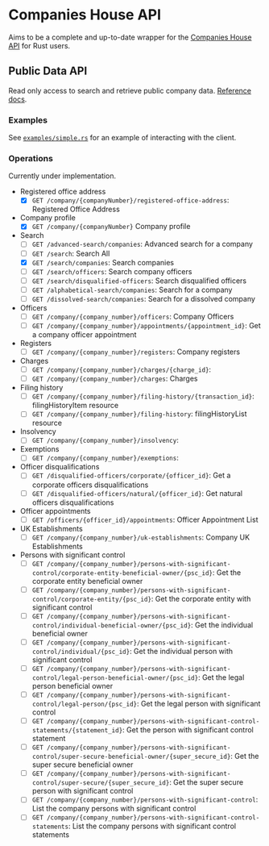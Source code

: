 # Companies House API

Aims to be a complete and up-to-date wrapper for the [Companies House API](https://developer-specs.company-information.service.gov.uk/) for Rust users.

## Public Data API

Read only access to search and retrieve public company data. [Reference docs](https://developer-specs.company-information.service.gov.uk/companies-house-public-data-api/reference).

### Examples

See [`examples/simple.rs`](./examples/simple.rs) for an example of interacting with the client.

### Operations

Currently under implementation.

- Registered office address
  - [x] `GET /company/{companyNumber}/registered-office-address`: Registered Office Address
- Company profile
  - [x] `GET /company/{companyNumber}` Company profile
- Search
  - [ ] `GET /advanced-search/companies`: Advanced search for a company
  - [ ] `GET /search`: Search All
  - [x] `GET /search/companies`: Search companies
  - [ ] `GET /search/officers`: Search company officers
  - [ ] `GET /search/disqualified-officers`: Search disqualified officers
  - [ ] `GET /alphabetical-search/companies`: Search for a company
  - [ ] `GET /dissolved-search/companies`: Search for a dissolved company
- Officers
  - [ ] `GET /company/{company_number}/officers`: Company Officers
  - [ ] `GET /company/{company_number}/appointments/{appointment_id}`: Get a company officer appointment
- Registers
  - [ ] `GET /company/{company_number}/registers`: Company registers
- Charges
  - [ ] `GET /company/{company_number}/charges/{charge_id}`:
  - [ ] `GET /company/{company_number}/charges`: Charges
- Filing history
  - [ ] `GET /company/{company_number}/filing-history/{transaction_id}`: filingHistoryItem resource
  - [ ] `GET /company/{company_number}/filing-history`: filingHistoryList resource
- Insolvency
  - [ ] `GET /company/{company_number}/insolvency`:
- Exemptions
  - [ ] `GET /company/{company_number}/exemptions`:
- Officer disqualifications
  - [ ] `GET /disqualified-officers/corporate/{officer_id}`: Get a corporate officers disqualifications
  - [ ] `GET /disqualified-officers/natural/{officer_id}`: Get natural officers disqualifications
- Officer appointments
  - [ ] `GET /officers/{officer_id}/appointments`: Officer Appointment List
- UK Establishments
  - [ ] `GET /company/{company_number}/uk-establishments`: Company UK Establishments
- Persons with significant control
  - [ ] `GET /company/{company_number}/persons-with-significant-control/corporate-entity-beneficial-owner/{psc_id}`: Get the corporate entity beneficial owner
  - [ ] `GET /company/{company_number}/persons-with-significant-control/corporate-entity/{psc_id}`: Get the corporate entity with significant control
  - [ ] `GET /company/{company_number}/persons-with-significant-control/individual-beneficial-owner/{psc_id}`: Get the individual beneficial owner
  - [ ] `GET /company/{company_number}/persons-with-significant-control/individual/{psc_id}`: Get the individual person with significant control
  - [ ] `GET /company/{company_number}/persons-with-significant-control/legal-person-beneficial-owner/{psc_id}`: Get the legal person beneficial owner
  - [ ] `GET /company/{company_number}/persons-with-significant-control/legal-person/{psc_id}`: Get the legal person with significant control
  - [ ] `GET /company/{company_number}/persons-with-significant-control-statements/{statement_id}`: Get the person with significant control statement
  - [ ] `GET /company/{company_number}/persons-with-significant-control/super-secure-beneficial-owner/{super_secure_id}`: Get the super secure beneficial owner
  - [ ] `GET /company/{company_number}/persons-with-significant-control/super-secure/{super_secure_id}`: Get the super secure person with significant control
  - [ ] `GET /company/{company_number}/persons-with-significant-control`: List the company persons with significant control
  - [ ] `GET /company/{company_number}/persons-with-significant-control-statements`: List the company persons with significant control statements
